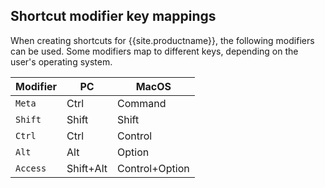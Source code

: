 ## Shortcut modifier key mappings

When creating shortcuts for {{site.productname}}, the following modifiers can be used. Some modifiers map to different keys, depending on the user's operating system.

| Modifier | PC        | MacOS          |
|----------|-----------|----------------|
| `Meta`   | Ctrl      | Command        |
| `Shift`  | Shift     | Shift          |
| `Ctrl`   | Ctrl      | Control        |
| `Alt`    | Alt       | Option         |
| `Access` | Shift+Alt | Control+Option |
